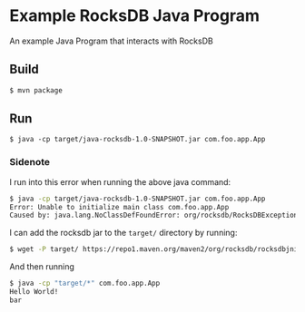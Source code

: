 # Example RocksDB Java Program

An example Java Program that interacts with RocksDB

## Build
```sh
$ mvn package
```

## Run
```
$ java -cp target/java-rocksdb-1.0-SNAPSHOT.jar com.foo.app.App
```

### Sidenote

I run into this error when running the above java command:
```sh
$ java -cp target/java-rocksdb-1.0-SNAPSHOT.jar com.foo.app.App
Error: Unable to initialize main class com.foo.app.App
Caused by: java.lang.NoClassDefFoundError: org/rocksdb/RocksDBException
```

I can add the rocksdb jar to the `target/` directory by running:
```sh
$ wget -P target/ https://repo1.maven.org/maven2/org/rocksdb/rocksdbjni/8.11.3/rocksdbjni-8.11.3.jar
```

And then running
```sh
$ java -cp "target/*" com.foo.app.App
Hello World!
bar
```
